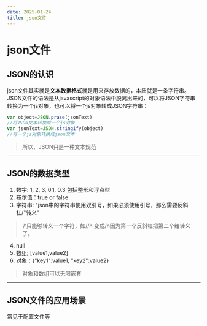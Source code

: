 ```yaml
---
date: 2025-01-24
title: json文件
---
```


# json文件

## JSON的认识

json文件其实就是**文本数据格式**就是用来存放数据的，本质就是一条字符串。JSON文件的语法是从javascript的对象语法中脱离出来的，可以将JSON字符串转换为一个js对象，也可以将一个js对象转成JSON字符串：

```js
var object=JSON.prase(jsonText)
//将JSON文本转换成一个js对象
var jsonText=JSON.stringify(object)
//将一个js对象转换成json文本
```

>   所以，JSON只是一种文本规范

---

## JSON的数据类型

1.    数字: 1, 2, 3, 0.1, 0.3 包括整形和浮点型
2.   布尔值：true or false
3.    字符串: "json中的字符串使用双引号，如果必须使用引号，那么需要反斜杠/"转义"
> ’/‘只能够转义一个字符，如//n 变成/n因为第一个反斜杠把第二个给转义了。

4.   null
5.   数组; [value1,value2]
6.   对象：{"key1":value1, "key2":value2}

>   对象和数组可以无限嵌套

---

## JSON文件的应用场景

常见于配置文件等